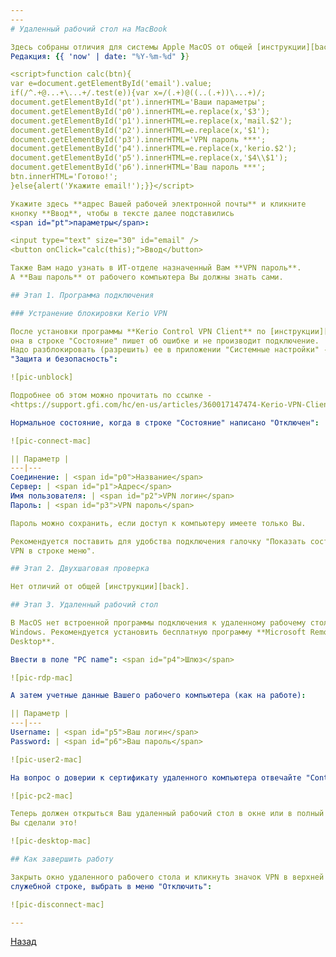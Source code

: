 ```yaml
---
---
# Удаленный рабочий стол на MacBook

Здесь собраны отличия для системы Apple MacOS от общей [инструкции][back].  
Редакция: {{ 'now' | date: "%Y-%m-%d" }}

<script>function calc(btn){
var e=document.getElementById('email').value;
if(/^.+@...+\...+/.test(e)){var x=/(.+)@((..(.+))\...+)/;
document.getElementById('pt').innerHTML='Ваши параметры';
document.getElementById('p0').innerHTML=e.replace(x,'$3');
document.getElementById('p1').innerHTML=e.replace(x,'mail.$2');
document.getElementById('p2').innerHTML=e.replace(x,'$1');
document.getElementById('p3').innerHTML='VPN пароль ***';
document.getElementById('p4').innerHTML=e.replace(x,'kerio.$2');
document.getElementById('p5').innerHTML=e.replace(x,'$4\\$1');
document.getElementById('p6').innerHTML='Ваш пароль ***';
btn.innerHTML='Готово!';
}else{alert('Укажите email!');}}</script>

Укажите здесь **адрес Вашей рабочей электронной почты** и кликните
кнопку **Ввод**, чтобы в тексте далее подставились  
<span id="pt">параметры</span>:

<input type="text" size="30" id="email" />
<button onClick="calc(this);">Ввод</button>

Также Вам надо узнать в ИТ-отделе назначенный Вам **VPN пароль**.  
А **Ваш пароль** от рабочего компьютера Вы должны знать сами.

## Этап 1. Программа подключения

### Устранение блокировки Kerio VPN

После установки программы **Kerio Control VPN Client** по [инструкции][download],
она в строке "Состояние" пишет об ошибке и не производит подключение.
Надо разблокировать (разрешить) ее в приложении "Системные настройки" -
"Защита и безопасность":

![pic-unblock]

Подробнее об этом можно прочитать по ссылке -  
<https://support.gfi.com/hc/en-us/articles/360017147474-Kerio-VPN-Client-Service-is-not-running-on-Mac>

Нормальное состояние, когда в строке "Состояние" написано "Отключен":

![pic-connect-mac]

|| Параметр |
---|---
Соединение: | <span id="p0">Название</span>
Сервер: | <span id="p1">Адрес</span>
Имя пользователя: | <span id="p2">VPN логин</span>
Пароль: | <span id="p3">VPN пароль</span>

Пароль можно сохранить, если доступ к компьютеру имеете только Вы.

Рекомендуется поставить для удобства подключения галочку "Показать состояние
VPN в строке меню".

## Этап 2. Двухшаговая проверка

Нет отличий от общей [инструкции][back].

## Этап 3. Удаленный рабочий стол

В MacOS нет встроенной программы подключения к удаленному рабочему столу
Windows. Рекомендуется установить бесплатную программу **Microsoft Remote
Desktop**.

Ввести в поле "PC name": <span id="p4">Шлюз</span>

![pic-rdp-mac]

А затем учетные данные Вашего рабочего компьютера (как на работе):

|| Параметр |
---|---
Username: | <span id="p5">Ваш логин</span>
Password: | <span id="p6">Ваш пароль</span>

![pic-user2-mac]

На вопрос о доверии к сертификату удаленного компьютера отвечайте "Continue":

![pic-pc2-mac]

Теперь должен открыться Ваш удаленный рабочий стол в окне или в полный экран.
Вы сделали это!

![pic-desktop-mac]

## Как завершить работу

Закрыть окно удаленного рабочего стола и кликнуть значок VPN в верхней
служебной строке, выбрать в меню "Отключить":

![pic-disconnect-mac]

---
```


[Назад][back]

[download]: /vpn/download "Скачать"
[back]: /vpn "Основная инструкция"

[pic-unblock]: /assets/img/KerioVPN_Mac.jpg "Как разблокировать"
[pic-connect-mac]: /assets/img/connect-mac.png "Как подключиться"
[pic-rdp-mac]: /assets/img/rdp-mac.png "Как добавить новый PC"
[pic-user2-mac]: /assets/img/user2-mac.png "Как ввести учетные данные"
[pic-pc2-mac]: /assets/img/pc2-mac.png "Как игнорировать предупреждение"
[pic-desktop-mac]: /assets/img/desktop-mac.png "Удаленный рабочий стол Windows"
[pic-disconnect-mac]: /assets/img/disconnect-mac.png "Меню отключения в VPN"
